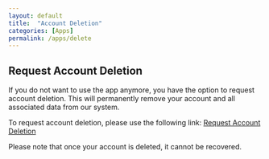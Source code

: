 ```yaml
---
layout: default
title:  "Account Deletion"
categories: [Apps]
permalink: /apps/delete
---
```

## Request Account Deletion

If you do not want to use the app anymore, you have the option to request account deletion. This will permanently remove your account and all associated data from our system. 

To request account deletion, please use the following link:
[Request Account Deletion](https://docs.google.com/forms/d/e/1FAIpQLSfFMJBA1mS36RtFrxW2x4iqOScseiwTSm9dqBjSA4GwmTyyXA/viewform)



Please note that once your account is deleted, it cannot be recovered.
